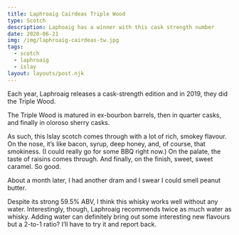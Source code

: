 ```yaml
---
title: Laphroaig Cairdeas Triple Wood
type: Scotch
description: Laphoaig has a winner with this cask strength number
date: 2020-06-21
img: /img/laphroaig-cairdeas-tw.jpg
tags:
  - scotch
  - laphroaig
  - islay
layout: layouts/post.njk
---
```


Each year, Laphroaig releases a cask-strength edition and in 2019, they did the Triple Wood. 

The Triple Wood is matured in ex-bourbon barrels, then in quarter casks, and finally in oloroso sherry casks. 

As such, this Islay scotch comes through with a lot of rich, smokey flavour. On the nose, it’s like bacon, syrup, deep honey, and, of course, that smokiness. (I could really go for some BBQ right now.) On the palate, the taste of raisins comes through. And finally, on the finish, sweet, sweet caramel. So good. 

About a month later, I had another dram and I swear I could smell peanut butter. 

Despite its strong 59.5% ABV, I think this whisky works well without any water. Interestingly, though, Laphroaig recommends twice as much water as whisky. Adding water can definitely bring out some interesting new flavours but a 2-to-1 ratio? I’ll have to try it and report back.
